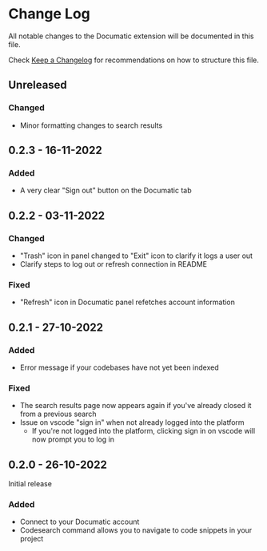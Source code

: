 # Change Log

All notable changes to the Documatic extension will be documented in this file.

Check [Keep a Changelog](http://keepachangelog.com/) for recommendations on how to structure this file.

## Unreleased

### Changed

* Minor formatting changes to search results

## 0.2.3 - 16-11-2022

### Added

* A very clear "Sign out" button on the Documatic tab

## 0.2.2 - 03-11-2022

### Changed

* "Trash" icon in panel changed to "Exit" icon to clarify it logs a user out
* Clarify steps to log out or refresh connection in README

### Fixed

* "Refresh" icon in Documatic panel refetches account information

## 0.2.1 - 27-10-2022

### Added

* Error message if your codebases have not yet been indexed

### Fixed

* The search results page now appears again if you've already closed it from a previous search
* Issue on vscode "sign in" when not already logged into the platform
  * If you're not logged into the platform, clicking sign in on vscode will now prompt you to log in

## 0.2.0 - 26-10-2022

Initial release

### Added

* Connect to your Documatic account
* Codesearch command allows you to navigate to code snippets in your project
